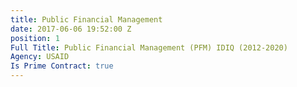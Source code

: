 ```yaml
---
title: Public Financial Management
date: 2017-06-06 19:52:00 Z
position: 1
Full Title: Public Financial Management (PFM) IDIQ (2012-2020)
Agency: USAID
Is Prime Contract: true
---
```


